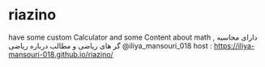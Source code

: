 # riazino
have some custom Calculator and some Content about math , دارای محاسبه گر های ریاضی و مطالب درباره ریاضی
@iliya_mansouri_018
host : https://iliya-mansouri-018.github.io/riazino/
